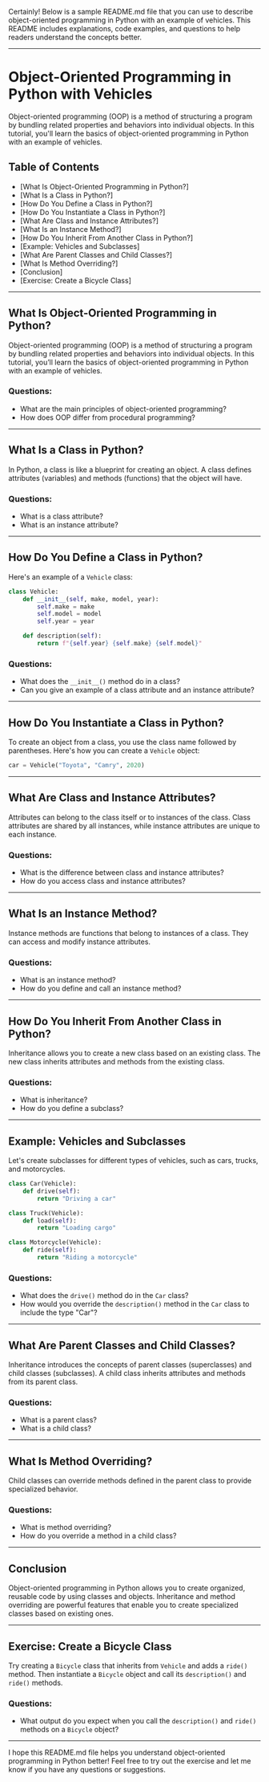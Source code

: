 Certainly! Below is a sample README.md file that you can use to describe object-oriented programming in Python with an example of vehicles. This README includes explanations, code examples, and questions to help readers understand the concepts better.

---

# Object-Oriented Programming in Python with Vehicles

Object-oriented programming (OOP) is a method of structuring a program by bundling related properties and behaviors into individual objects. In this tutorial, you'll learn the basics of object-oriented programming in Python with an example of vehicles.

## Table of Contents

- [What Is Object-Oriented Programming in Python?]
- [What Is a Class in Python?]
- [How Do You Define a Class in Python?]
- [How Do You Instantiate a Class in Python?]
- [What Are Class and Instance Attributes?]
- [What Is an Instance Method?]
- [How Do You Inherit From Another Class in Python?]
- [Example: Vehicles and Subclasses]
- [What Are Parent Classes and Child Classes?]
- [What Is Method Overriding?]
- [Conclusion]
- [Exercise: Create a Bicycle Class]

---

## What Is Object-Oriented Programming in Python?

Object-oriented programming (OOP) is a method of structuring a program by bundling related properties and behaviors into individual objects. In this tutorial, you’ll learn the basics of object-oriented programming in Python with an example of vehicles.

### Questions:

- What are the main principles of object-oriented programming?
- How does OOP differ from procedural programming?

---

## What Is a Class in Python?

In Python, a class is like a blueprint for creating an object. A class defines attributes (variables) and methods (functions) that the object will have.

### Questions:

- What is a class attribute?
- What is an instance attribute?

---

## How Do You Define a Class in Python?

Here's an example of a `Vehicle` class:

```python
class Vehicle:
    def __init__(self, make, model, year):
        self.make = make
        self.model = model
        self.year = year

    def description(self):
        return f"{self.year} {self.make} {self.model}"
```

### Questions:

- What does the `__init__()` method do in a class?
- Can you give an example of a class attribute and an instance attribute?

---

## How Do You Instantiate a Class in Python?

To create an object from a class, you use the class name followed by parentheses. Here's how you can create a `Vehicle` object:

```python
car = Vehicle("Toyota", "Camry", 2020)
```

---

## What Are Class and Instance Attributes?

Attributes can belong to the class itself or to instances of the class. Class attributes are shared by all instances, while instance attributes are unique to each instance.

### Questions:

- What is the difference between class and instance attributes?
- How do you access class and instance attributes?

---

## What Is an Instance Method?

Instance methods are functions that belong to instances of a class. They can access and modify instance attributes.

### Questions:

- What is an instance method?
- How do you define and call an instance method?

---

## How Do You Inherit From Another Class in Python?

Inheritance allows you to create a new class based on an existing class. The new class inherits attributes and methods from the existing class.

### Questions:

- What is inheritance?
- How do you define a subclass?

---

## Example: Vehicles and Subclasses

Let's create subclasses for different types of vehicles, such as cars, trucks, and motorcycles.

```python
class Car(Vehicle):
    def drive(self):
        return "Driving a car"

class Truck(Vehicle):
    def load(self):
        return "Loading cargo"

class Motorcycle(Vehicle):
    def ride(self):
        return "Riding a motorcycle"
```

### Questions:

- What does the `drive()` method do in the `Car` class?
- How would you override the `description()` method in the `Car` class to include the type "Car"?

---

## What Are Parent Classes and Child Classes?

Inheritance introduces the concepts of parent classes (superclasses) and child classes (subclasses). A child class inherits attributes and methods from its parent class.

### Questions:

- What is a parent class?
- What is a child class?

---

## What Is Method Overriding?

Child classes can override methods defined in the parent class to provide specialized behavior.

### Questions:

- What is method overriding?
- How do you override a method in a child class?

---

## Conclusion

Object-oriented programming in Python allows you to create organized, reusable code by using classes and objects. Inheritance and method overriding are powerful features that enable you to create specialized classes based on existing ones.

---

## Exercise: Create a Bicycle Class

Try creating a `Bicycle` class that inherits from `Vehicle` and adds a `ride()` method. Then instantiate a `Bicycle` object and call its `description()` and `ride()` methods.

### Questions:

- What output do you expect when you call the `description()` and `ride()` methods on a `Bicycle` object?

---

I hope this README.md file helps you understand object-oriented programming in Python better! Feel free to try out the exercise and let me know if you have any questions or suggestions.
